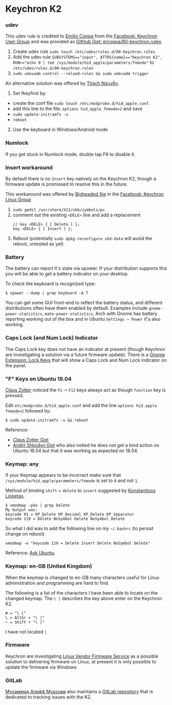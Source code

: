 # Keychron K2

###  udev
This udev rule is credited to [Emilio Coppa](https://www.facebook.com/ercoppa) from the [Facebook: Keychron User Group](https://www.facebook.com/profile.php?id=534114427066453&ref=br_rs) and was provided as [GitHub Gist: ercoppa/80-keychron.rules](https://gist.github.com/ercoppa/87a42a5d1fd65539844d7badc276d8e7).

1. Create udev rule `sudo touch /etc/udev/rules.d/80-keychron.rules`
2. Add the udev rule `SUBSYSTEMS=="input", ATTRS{name}=="Keychron K2", RUN+="echo 0 | tee /sys/module/hid_apple/parameters/fnmode"` to `/etc/udev/rules.d/80-keychron.rules`
3. `sudo udevadm control --reload-rules && sudo udevadm trigger`

An alternative solution was offered by [Thạch Nguyễn](https://www.facebook.com/Cobblestone8x). 

1. Set fkeyfirst by:  
  - create  the conf file `sudo touch /etc/modprobe.d/hid_apple.conf`. 
  - add this line to the file: `options hid_apple fnmode=2` and save
  - `sudo update-initramfs -u`  
  - `reboot`
2. Use the keyboard in Windows/Android mode

### Numlock
If you get stuck in Numlock mode, double tap F6 to disable it.

### Insert workaround
By default there is no `Insert` key natively on the Keychron K2, though a firmware update is promissed to resolve this in the future. 

This workaround was offered by [Bigheaded Xie](https://www.facebook.com/xieerbigheaded) in the [Facebook: Keychron Linux Group](https://www.facebook.com/groups/454178115310062/?ref=group_header)

1. `sudo gedit /usr/share/X11/xkb/symbols/pc`
2. comment out the existing `<DELE>` line and add a replacement
    ```
    // key <DELE> { [ Delete ] };  
    key <DELE> { [ Insert ] }; 
    ```
3. Reboot (potentially `sudo dpkg-reconfigure xbd-data` will avoid the reboot, untested as yet)

### Battery
The battery can report it's state via upower. If your distribution supports this you will be able to get a battery indicator on your desktop. 

To check the keyboard is recognized type:
```
$ upower --dump | grep keyboard -A 7
```

You can get some GUI front-end to reflect the battery status, and different distributions often have them enabled by default. Examples include `gnome-power-statistics`, `mate-power-statistics`, Arch with Gnome has battery reporting working out of the box and in Ubuntu `Settings ⇾ Power` it's also working.

### Caps Lock (and Num Lock) Indicator
The Caps Lock key does not have an indicator at present (though Keychron are investigating a solution via a future firmware update). There is a [Gnome Extension: Lock Keys](https://extensions.gnome.org/extension/36/lock-keys/) that will show a Caps Lock and Num Lock indicator on the panel. 

### "F" Keys on Ubuntu 19.04
[Claus Zotter](https://www.facebook.com/claus.zotter) noticed the `F1` ⇾ `F12` keys always act as though `function` key is pressed. 

Edit `etc/modprobe.d/hid_apple.conf` and add the line `options hid_apple fnmode=2` followed by:

```
$ sudo update-initramfs -u && reboot
```

Reference: 
* [Claus Zotter Gist](https://gist.github.com/mid9commander/669273)
* [Andrii Shkodyn Gist](https://gist.github.com/j2ko/00254950a24498df5902ddc9fceb5ee0) who also notied he does not get a bind action on Ubuntu 16.04 but that it was working as expected on 18.04.

### Keymap: any
If your Keymap appears to be incorrect make sure that `/sys/module/hid_apple/parameters/fnmode` is set to `0` and not `1`.

Method of binding `shift` + `delete` to `insert` suggested by [Konstantinos Liopetas](https://www.facebook.com/konliopetas).
```
$ xmodmap -pke | grep Delete
My Output was:
keycode 91 = KP_Delete KP_Decimal KP_Delete KP_Separator
keycode 119 = Delete NoSymbol Delete NoSymbol Delete
```
So what I did was to add the following line on my `~/.bashrc` (to persist change on reboot)

```
xmodmap -e "keycode 119 = Delete Insert Delete NoSymbol Delete"
```
Reference: [Ask Ubuntu](https://askubuntu.com/questions/158333/how-to-create-a-shortcut-for-forward-delete/158524#158524)
### Keymap: en-GB (United Kingdom) 
When the keymap is changed to en-GB many characters useful for Linux administration and programming are hard to find. 

The following is a list of the characters I have been able to locate on the changed keymap. The `\ |` describes the  key above enter on the Keychron K2. 
```
# = "\ |" 
\ = AltGr + "\ |"  
~ = Shift + "\ |"
```
I have not located `|`

### Firmware
Keychron are investigating [Linux Vendor Firmware Service](https://fwupd.org/) as a possible solution to delivering firmware on Linux, at present it is only possible to update the firmware via Windows.

### GitLab

[Мухаммад Алифф Муаззам](https://www.facebook.com/Tester2009) also maintains a [GitLab repository](https://gitlab.com/keychron/k2) that is dedicated to tracking issues with the K2.
